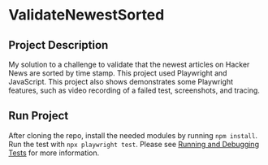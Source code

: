 # ValidateNewestSorted
## Project Description
My solution to a challenge to validate that the newest articles on Hacker News are sorted by time stamp. This project used Playwright and JavaScript. This project also shows demonstrates some Playwright features, such as video recording of a failed test, screenshots, and tracing.
## Run Project
After cloning the repo, install the needed modules by running `npm install`. Run the test with `npx playwright test`. Please see [Running and Debugging Tests](https://playwright.dev/docs/running-tests) for more information.
